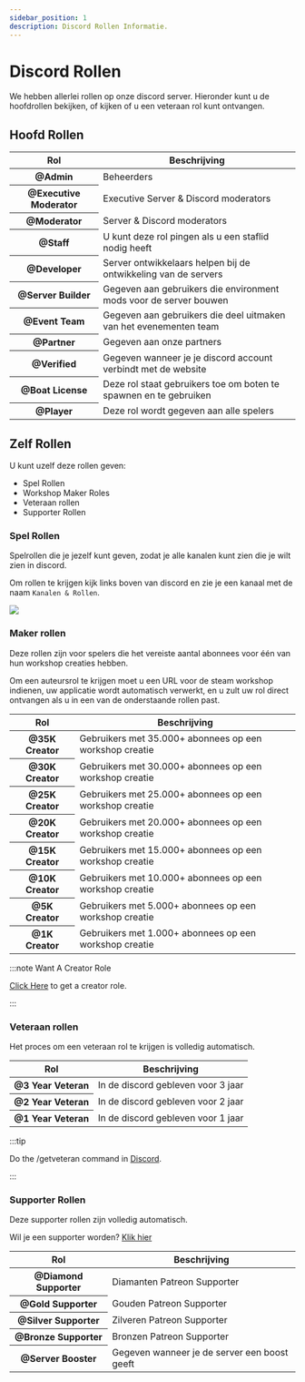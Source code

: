 ```yaml
---
sidebar_position: 1
description: Discord Rollen Informatie.
---
```


# Discord Rollen

We hebben allerlei rollen op onze discord server. Hieronder kunt u de hoofdrollen bekijken, of kijken of u een veteraan rol kunt ontvangen.

## Hoofd Rollen

<table class="table nowrap table-dark table-sm">
<thead>
<tr>
<th scope="col">Rol</th>
<th scope="col">Beschrijving</th>
</tr>
</thead>
<tbody>
<tr>
<th scope="row"><span style={{color: "#ff0000"}}>@Admin</span></th>
<td>Beheerders</td>
</tr>
<tr>
<th scope="row"><span style={{color: "#fcf202"}}>@Executive Moderator</span></th>
<td>Executive Server & Discord moderators</td>
</tr>
<tr>
<th scope="row"><span style={{color: "#4ee718"}}>@Moderator</span></th>
<td>Server & Discord moderators</td>
</tr>
<tr>
<th scope="row"><span style={{color: "#2bac3c"}}>@Staff</span></th>
<td>U kunt deze rol pingen als u een staflid nodig heeft</td>
</tr>
<tr>
<th scope="row"><span style={{color: "#1e9b94"}}>@Developer</span></th>
<td>Server ontwikkelaars helpen bij de ontwikkeling van de servers</td>
</tr>
<tr>
<th scope="row"><span style={{color: "#1aac93"}}>@Server Builder</span></th>
<td>Gegeven aan gebruikers die environment mods voor de server bouwen</td>
</tr>
<tr>
<th scope="row"><span style={{color: "#c5a138"}}>@Event Team</span></th>
<td>Gegeven aan gebruikers die deel uitmaken van het evenementen team</td>
</tr>
<tr>
<th scope="row"><span style={{color: "#ff8e01"}}>@Partner</span></th>
<td>Gegeven aan onze partners</td>
</tr>

<tr>
<th scope="row"><span style={{color: "#7289da"}}>@Verified</span></th>
<td>Gegeven wanneer je je discord account verbindt met de website</td>
</tr>
<tr>
<th scope="row"><span style={{color: "#7ac2e9"}}>@Boat License</span></th>
<td>Deze rol staat gebruikers toe om boten te spawnen en te gebruiken</td>
</tr>
<tr>
<th scope="row"><span style={{color: "#99aab5"}}>@Player</span></th>
<td>Deze rol wordt gegeven aan alle spelers</td>
</tr>
</tbody>
</table>

## Zelf Rollen

U kunt uzelf deze rollen geven:

- Spel Rollen
- Workshop Maker Roles
- Veteraan rollen
- Supporter Rollen

### Spel Rollen

Spelrollen die je jezelf kunt geven, zodat je alle kanalen kunt zien die je wilt zien in discord.

Om rollen te krijgen kijk links boven van discord en zie je een kanaal met de naam `Kanalen & Rollen`.

<img src="/img/discord/discordgameroles.png" />


### Maker rollen

Deze rollen zijn voor spelers die het vereiste aantal abonnees voor één van hun workshop creaties hebben.

Om een auteursrol te krijgen moet u een URL voor de steam workshop indienen, uw applicatie wordt automatisch verwerkt, en u zult uw rol direct ontvangen als u in een van de onderstaande rollen past.

<table class="table nowrap table-dark table-sm">
<thead>
<tr>
<th scope="col">Rol</th>
<th scope="col">Beschrijving</th>
</tr>
</thead>
<tbody>
<tr>
<th scope="row"><span style={{color: "#da5353"}}>@35K Creator</span></th>
<td>Gebruikers met 35.000+ abonnees op een workshop creatie</td>
</tr>
<tr>
<th scope="row"><span style={{color: "#da5353"}}>@30K Creator</span></th>
<td>Gebruikers met 30.000+ abonnees op een workshop creatie</td>
</tr>
<tr>
<th scope="row"><span style={{color: "#da5353"}}>@25K Creator</span></th>
<td>Gebruikers met 25.000+ abonnees op een workshop creatie</td>
</tr>
<tr>
<th scope="row"><span style={{color: "#da5353"}}>@20K Creator</span></th>
<td>Gebruikers met 20.000+ abonnees op een workshop creatie</td>
</tr>
<tr>
<th scope="row"><span style={{color: "#f35f5f"}}>@15K Creator</span></th>
<td>Gebruikers met 15.000+ abonnees op een workshop creatie</td>
</tr>
<tr>
<th scope="row"><span style={{color: "#f57575"}}>@10K Creator</span></th>
<td>Gebruikers met 10.000+ abonnees op een workshop creatie</td>
</tr>
<tr>
<th scope="row"><span style={{color: "#ff9696"}}>@5K Creator</span></th>
<td>Gebruikers met 5.000+ abonnees op een workshop creatie</td>
</tr>
<tr>
<th scope="row"><span style={{color: "#d49797"}}>@1K Creator</span></th>
<td>Gebruikers met 1.000+ abonnees op een workshop creatie</td>
</tr>
</tbody>
</table>

:::note Want A Creator Role

[Click Here](https://trickys.gg/applications/new) to get a creator role.

:::

### Veteraan rollen

Het proces om een veteraan rol te krijgen is volledig automatisch.

<table class="table nowrap table-dark table-sm">
<thead>
<tr>
<th scope="col">Rol</th>
<th scope="col">Beschrijving</th>
</tr>
</thead>
<tbody>
<tr>
<th scope="row"><span style={{color: "#c27c0e"}}>@3 Year Veteran</span></th>
<td>In de discord gebleven voor 3 jaar</td>
</tr>
<tr>
<th scope="row"><span style={{color: "#c27c0e"}}>@2 Year Veteran</span></th>
<td>In de discord gebleven voor 2 jaar</td>
</tr>
<tr>
<th scope="row"><span style={{color: "#c27c0e"}}>@1 Year Veteran</span></th>
<td>In de discord gebleven voor 1 jaar</td>
</tr>
</tbody>
</table>

:::tip

Do the <a class="code-text">/getveteran</a> command in [Discord](discord://discord.com/channels/710922135580835950/723322585563267073).

:::


### Supporter Rollen

Deze supporter rollen zijn volledig automatisch.

Wil je een supporter worden? [Klik hier](/docs/supporters)

<table class="table nowrap table-dark table-sm">
<thead>
<tr>
<th scope="col">Rol</th>
<th scope="col">Beschrijving</th>
</tr>
</thead>
<tbody>
<tr>
<th scope="row"><span style={{color: "#05d6ff"}}>@Diamond Supporter</span></th>
<td>Diamanten Patreon Supporter</td>
</tr>
<tr>
<th scope="row"><span style={{color: "#e9c716"}}>@Gold Supporter</span></th>
<td>Gouden Patreon Supporter</td>
</tr>
<tr>
<th scope="row"><span style={{color: "#c0c0c0"}}>@Silver Supporter</span></th>
<td>Zilveren Patreon Supporter</td>
</tr>
<tr>
<th scope="row"><span style={{color: "#cd7f32"}}>@Bronze Supporter</span></th>
<td>Bronzen Patreon Supporter</td>
</tr>
<tr>
<th scope="row"><span style={{color: "#ff73fa"}}>@Server Booster</span></th>
<td>Gegeven wanneer je de server een boost geeft</td>
</tr>
</tbody>
</table>
